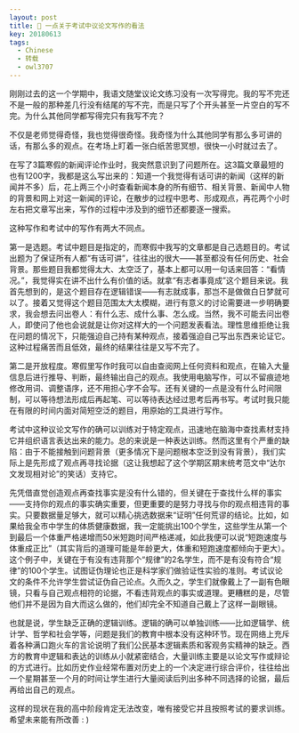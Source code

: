 ```yaml
---
layout: post
title: 🙁 一点关于考试中议论文写作的看法
key: 20180613
tags:
  - Chinese
  - 转载
  - owl3707
---
```


刚刚过去的这一个学期中，我语文随堂议论文练习没有一次写得完。我的写不完还不是一般的那种差几行没有结尾的写不完，而是只写了个开头甚至一片空白的写不完。为什么其他同学都写得完只有我写不完？

不仅是老师觉得奇怪，我也觉得很奇怪。我奇怪为什么其他同学有那么多可讲的话，有那么多的观点。在考场上盯着一张白纸苦思冥想，很快一小时就过去了。

<!--more-->

在写了3篇寒假的新闻评论作业时，我突然意识到了问题所在。这3篇文章最短的也有1200字，我都是这么写出来的：知道一个我觉得有话可讲的新闻（这样的新闻并不多）后，花上两三个小时查看新闻本身的所有细节、相关背景、新闻中人物的背景和网上对这一新闻的评论，在散步的过程中思考、形成观点，再花两个小时左右把文章写出来，写作的过程中涉及到的细节还都要逐一搜索。

这种写作和考试中的写作有两大不同点。

第一是选题。考试中题目是指定的，而寒假中我写的文章都是自己选题目的。考试出题为了保证所有人都“有话可讲”，往往出的很大——甚至都没有任何历史、社会背景。那些题目我都觉得太大、太空泛了，基本上都可以用一句话来回答：“看情况。”，我觉得实在讲不出什么有价值的话。就拿“有志者事竟成”这个题目来说。我首先想到的，是这个题目存在逻辑错误——有志就成事，那岂不是做做白日梦就可以了。接着又觉得这个题目范围太大太模糊，进行有意义的讨论需要进一步明确要求，我会想去问出卷人：有什么志、成什么事、怎么成。当然，我不可能去问出卷人，即使问了他也会说就是让你对这样大的一个问题发表看法。理性思维拒绝让我在问题的情况下，只能强迫自己持有某种观点，接着强迫自己写出东西来论证它。这种过程痛苦而且低效，最终的结果往往是又写不完了。

第二是开放程度。寒假里写作时我可以自由查阅网上任何资料和观点，在输入大量信息后进行推导、判断，最终输出自己的观点。我使用电脑写作，可以不留痕迹地修改用词、调整语序，还不用担心字不会写。还有关键的一点是没有什么时间限制，可以等待想法形成后再起笔、可以等待表达经过思考后再书写。考试时我只能在有限的时间内面对简短空泛的题目，用原始的工具进行写作。

考试中这种议论文写作的确可以训练对于特定观点，迅速地在脑海中查找素材支持它并组织语言表达出来的能力。总的来说是一种表达训练。然而这里有个严重的缺陷：由于不能接触到问题背景（更多情况下是问题根本空泛到没有背景），我们实际上是先形成了观点再寻找论据（这让我想起了这个学期区期末统考范文中“达尔文发现相对论”的笑话）支持它。

先凭借直觉创造观点再查找事实是没有什么错的，但关键在于查找什么样的事实——支持你的观点的事实确实重要，但更重要的是努力寻找与你的观点相违背的事实。只要数据量足够大，就可以精心挑选数据来“证明”任何荒谬的结论。比如，如果给我全市中学生的体质健康数据，我一定能挑出100个学生，这些学生从第一个到最后一个体重严格递增而50米短跑时间严格递减，如此我便可以说“短跑速度与体重成正比”（其实背后的道理可能是年龄更大，体重和短跑速度都倾向于更大）。这个例子中，关键在于有没有违背那个“规律”的2名学生，而不是有没有符合“规律”的100个学生。试图证伪理论也正是科学家们做验证性实验的准则。考试议论文的条件不允许学生尝试证伪自己论点。久而久之，学生们就像戴上了一副有色眼镜，只看与自己观点相符的论据，不看违背观点的事实或道理。更糟糕的是，尽管他们并不是因为自大而这么做的，他们却完全不知道自己戴上了这样一副眼镜。

也就是说，学生缺乏正确的逻辑训练。逻辑的确可以单独训练——比如逻辑学、统计学、哲学和社会学等，问题是我们的教育中根本没有这种环节。现在网络上充斥着各种满口跑火车的言论说明了我们公民基本逻辑素质和客观务实精神的缺乏。西方的教育中逻辑和表达的训练从小就紧密结合，大量训练主要是以论文写作或辩论的方式进行。比如历史作业经常布置对历史上的一个决定进行综合评价，往往给出一个星期甚至一个月的时间让学生进行大量阅读后列出多种不同选择的论据，最后再给出自己的观点。

这样的现状在我的高中阶段肯定无法改变，唯有接受它并且按照考试的要求训练。希望未来能有所改善 : )